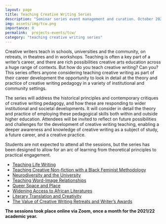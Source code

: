 ```yaml
---
layout: page
title: Teaching Creative Writing Series
description: "Seminar series event management and curation. October 2021 - May 2022"
img: assets/img/tcw.png
importance: 0
permalink:  projects-events/tcw/
category: "teaching creative writing series"
---
```


Creative writers teach in schools, universities and the community, on retreats, in theatres and in workshops. Teaching is often a key part of a writer’s career, and there are rich possibilities creative arts education across a huge range of contexts. But how do you teach creative writing? Can you? This series offers anyone considering teaching creative writing as part of their career development the opportunity to look in detail at the theory and practice of creative writing pedagogy in a variety of institutional and community settings.

The series will address the historical principles and contemporary critiques of creative writing pedagogy, and how these are responding to wider institutional and societal developments. It will consider in detail the theory and practice of employing these pedagogical skills both within and outside higher education. Attendees will be invited to reflect on future possibilities and challenges for the development of creative writing teaching, enabling a deeper awareness and knowledge of creative writing as a subject of study, a future career, and a creative practice.

Students are not expected to attend all the sessions, but the series has been designed to allow for an arc of learning from theoretical principles to practical engagement.

- [Teaching Life Writing](teaching-life-writing/)
- [Teaching Creative Non-fiction with a Black Feminist Methodology](teaching-creative-non-fiction-with-a-black-feminist-methodology/)
- [Neurodiversity and the University](neurodiversity-and-the-university/)
- [Teaching Word-Image Relationships](teaching-word-image-relationships/)
- [Queer Space and Place](queer-space-and-place/)
- [Widening Access to African Literatures](widening-access-to-african-literatures/)
- [Literary Translation and Creativity](literary-translation-and-creativity/)
- [The Value of Creative Writing Retreats and Writer’s Awards](the-value-of-creative-writing-retreats-and-writers-awards/)

**The sessions took place online via Zoom, once a month for the 2021/22 academic year.**